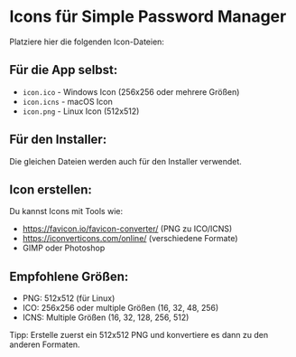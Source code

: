 # Icons für Simple Password Manager

Platziere hier die folgenden Icon-Dateien:

## Für die App selbst:
- `icon.ico` - Windows Icon (256x256 oder mehrere Größen)
- `icon.icns` - macOS Icon 
- `icon.png` - Linux Icon (512x512)

## Für den Installer:
Die gleichen Dateien werden auch für den Installer verwendet.

## Icon erstellen:
Du kannst Icons mit Tools wie:
- https://favicon.io/favicon-converter/ (PNG zu ICO/ICNS)
- https://iconverticons.com/online/ (verschiedene Formate)
- GIMP oder Photoshop

## Empfohlene Größen:
- PNG: 512x512 (für Linux)
- ICO: 256x256 oder multiple Größen (16, 32, 48, 256)
- ICNS: Multiple Größen (16, 32, 128, 256, 512)

Tipp: Erstelle zuerst ein 512x512 PNG und konvertiere es dann zu den anderen Formaten.